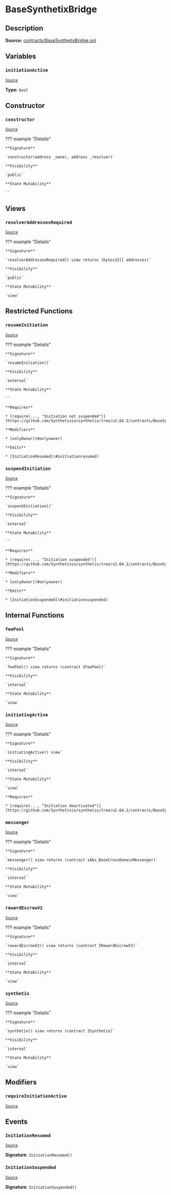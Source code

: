 # BaseSynthetixBridge

## Description

**Source:** [contracts/BaseSynthetixBridge.sol](https://github.com/Synthetixio/synthetix/tree/v2.64.1/contracts/BaseSynthetixBridge.sol)

## Variables

### `initiationActive`

<sub>[Source](https://github.com/Synthetixio/synthetix/tree/v2.64.1/contracts/BaseSynthetixBridge.sol#L23)</sub>

**Type:** `bool`

## Constructor

### `constructor`

<sub>[Source](https://github.com/Synthetixio/synthetix/tree/v2.64.1/contracts/BaseSynthetixBridge.sol#L27)</sub>

??? example "Details"

    **Signature**

    `constructor(address _owner, address _resolver)`

    **Visibility**

    `public`

    **State Mutability**

    ``

## Views

### `resolverAddressesRequired`

<sub>[Source](https://github.com/Synthetixio/synthetix/tree/v2.64.1/contracts/BaseSynthetixBridge.sol#L55)</sub>

??? example "Details"

    **Signature**

    `resolverAddressesRequired() view returns (bytes32[] addresses)`

    **Visibility**

    `public`

    **State Mutability**

    `view`

## Restricted Functions

### `resumeInitiation`

<sub>[Source](https://github.com/Synthetixio/synthetix/tree/v2.64.1/contracts/BaseSynthetixBridge.sol#L80)</sub>

??? example "Details"

    **Signature**

    `resumeInitiation()`

    **Visibility**

    `external`

    **State Mutability**

    ``

    **Requires**

    * [require(..., "Initiation not suspended")](https://github.com/Synthetixio/synthetix/tree/v2.64.1/contracts/BaseSynthetixBridge.sol#L81)

    **Modifiers**

    * [onlyOwner](#onlyowner)

    **Emits**

    * [InitiationResumed](#initiationresumed)

### `suspendInitiation`

<sub>[Source](https://github.com/Synthetixio/synthetix/tree/v2.64.1/contracts/BaseSynthetixBridge.sol#L74)</sub>

??? example "Details"

    **Signature**

    `suspendInitiation()`

    **Visibility**

    `external`

    **State Mutability**

    ``

    **Requires**

    * [require(..., "Initiation suspended")](https://github.com/Synthetixio/synthetix/tree/v2.64.1/contracts/BaseSynthetixBridge.sol#L75)

    **Modifiers**

    * [onlyOwner](#onlyowner)

    **Emits**

    * [InitiationSuspended](#initiationsuspended)

## Internal Functions

### `feePool`

<sub>[Source](https://github.com/Synthetixio/synthetix/tree/v2.64.1/contracts/BaseSynthetixBridge.sol#L45)</sub>

??? example "Details"

    **Signature**

    `feePool() view returns (contract IFeePool)`

    **Visibility**

    `internal`

    **State Mutability**

    `view`

### `initiatingActive`

<sub>[Source](https://github.com/Synthetixio/synthetix/tree/v2.64.1/contracts/BaseSynthetixBridge.sol#L49)</sub>

??? example "Details"

    **Signature**

    `initiatingActive() view`

    **Visibility**

    `internal`

    **State Mutability**

    `view`

    **Requires**

    * [require(..., "Initiation deactivated")](https://github.com/Synthetixio/synthetix/tree/v2.64.1/contracts/BaseSynthetixBridge.sol#L50)

### `messenger`

<sub>[Source](https://github.com/Synthetixio/synthetix/tree/v2.64.1/contracts/BaseSynthetixBridge.sol#L33)</sub>

??? example "Details"

    **Signature**

    `messenger() view returns (contract iAbs_BaseCrossDomainMessenger)`

    **Visibility**

    `internal`

    **State Mutability**

    `view`

### `rewardEscrowV2`

<sub>[Source](https://github.com/Synthetixio/synthetix/tree/v2.64.1/contracts/BaseSynthetixBridge.sol#L41)</sub>

??? example "Details"

    **Signature**

    `rewardEscrowV2() view returns (contract IRewardEscrowV2)`

    **Visibility**

    `internal`

    **State Mutability**

    `view`

### `synthetix`

<sub>[Source](https://github.com/Synthetixio/synthetix/tree/v2.64.1/contracts/BaseSynthetixBridge.sol#L37)</sub>

??? example "Details"

    **Signature**

    `synthetix() view returns (contract ISynthetix)`

    **Visibility**

    `internal`

    **State Mutability**

    `view`

## Modifiers

### `requireInitiationActive`

<sub>[Source](https://github.com/Synthetixio/synthetix/tree/v2.64.1/contracts/BaseSynthetixBridge.sol#L67)</sub>

## Events

### `InitiationResumed`

<sub>[Source](https://github.com/Synthetixio/synthetix/tree/v2.64.1/contracts/BaseSynthetixBridge.sol#L90)</sub>

**Signature**: `InitiationResumed()`

### `InitiationSuspended`

<sub>[Source](https://github.com/Synthetixio/synthetix/tree/v2.64.1/contracts/BaseSynthetixBridge.sol#L88)</sub>

**Signature**: `InitiationSuspended()`
